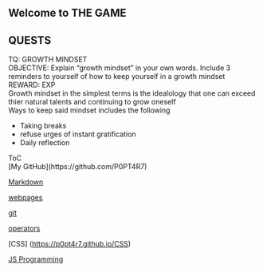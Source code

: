 ## Welcome to THE GAME
<h2> QUESTS </h2>
  TQ: GROWTH MINDSET
    <br>OBJECTIVE: Explain “growth mindset” in your own words. Include 3 reminders to yourself of how to keep yourself in a growth mindset
    <br>REWARD: EXP
    <br>Growth mindset in the simplest terms is the idealology that one can exceed thier natural talents and continuing to grow oneself 
   <br> Ways to keep said mindset includes the following
    <ul>
  <li>Taking breaks</li>
  <li>refuse urges of instant gratification</li>
  <li>Daily reflection</li>
    </ul>
ToC <br>
  [My GitHub](https://github.com/P0PT4R7) <br> 
  
  [Markdown](https://p0pt4r7.github.io/markdown) <br> 
  
  [webpages](https://p0pt4r7.github.io/structure-webpages) <br> 
  
  [git](https://p0pt4r7.github.io/revisions-cloud) <br> 
  
  [operators](https://p0pt4r7.github.io/operators) <br> 
  
  [CSS] (https://p0pt4r7.github.io/CSS) <br> 
  
  [JS Programming](https://p0pt4r7.github.io/programming)
  
